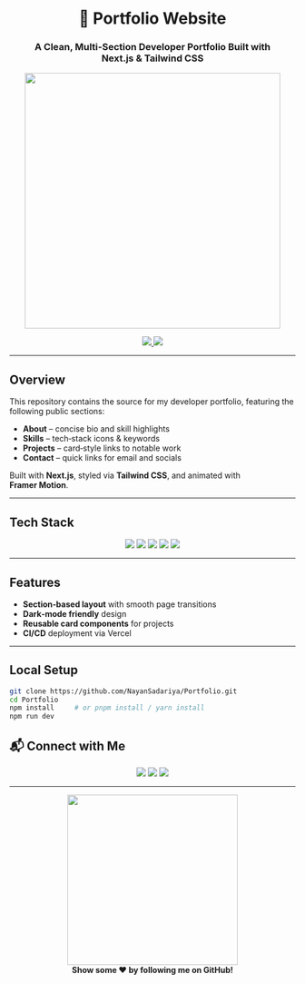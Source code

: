<h1 align="center">🧭 Portfolio Website</h1>
<h3 align="center">A Clean, Multi‑Section Developer Portfolio Built with Next.js &amp; Tailwind CSS</h3>

<p align="center">
  <!-- Replace with your own short preview GIF or screenshot -->
  <img src="https://media.giphy.com/media/l1J9EdzfOSgfyueLm/giphy.gif" width="450" />
</p>

<p align="center">
  <a href="https://nayan-sadariya.vercel.app/">
    <img src="https://img.shields.io/badge/Live Demo-28a745?style=for-the-badge&logo=vercel&logoColor=white" />
  </a>
  <a href="https://github.com/NayanSadariya/Portfolio">
    <img src="https://img.shields.io/badge/Source Code-000000?style=for-the-badge&logo=github&logoColor=white" />
  </a>
</p>

---

## Overview

This repository contains the source for my developer portfolio, featuring the following public sections:

- **About** – concise bio and skill highlights  
- **Skills** – tech‑stack icons & keywords  
- **Projects** – card‑style links to notable work  
- **Contact** – quick links for email and socials  

Built with **Next.js**, styled via **Tailwind CSS**, and animated with **Framer Motion**.

---

## Tech Stack

<p align="center">
  <img src="https://img.shields.io/badge/Next.js-000000?style=for-the-badge&logo=next.js&logoColor=white" />
  <img src="https://img.shields.io/badge/React-61DAFB?style=for-the-badge&logo=react&logoColor=black" />
  <img src="https://img.shields.io/badge/TailwindCSS-06B6D4?style=for-the-badge&logo=tailwindcss&logoColor=white" />
  <img src="https://img.shields.io/badge/Framer Motion-EF007C?style=for-the-badge&logo=framer&logoColor=white" />
  <img src="https://img.shields.io/badge/TypeScript-3178C6?style=for-the-badge&logo=typescript&logoColor=white" />
</p>

---

## Features

- **Section‑based layout** with smooth page transitions  
- **Dark‑mode friendly** design  
- **Reusable card components** for projects  
- **CI/CD** deployment via Vercel  

---

## Local Setup

```bash
git clone https://github.com/NayanSadariya/Portfolio.git
cd Portfolio
npm install     # or pnpm install / yarn install
npm run dev

```

## 📬 Connect with Me

<p align="center">
  <a href="mailto:nayansadariya84@gmail.com"><img src="https://img.shields.io/badge/Gmail-D14836?style=for-the-badge&logo=gmail&logoColor=white"></a>
  <a href="https://nayan-sadariya.vercel.app/"><img src="https://img.shields.io/badge/Portfolio-8E44AD?style=for-the-badge"></a>
  <a href="https://www.linkedin.com/in/nayan-sadariya/"><img src="https://img.shields.io/badge/LinkedIn-0A66C2?style=for-the-badge&logo=linkedin&logoColor=white"></a>
</p>

---

<p align="center">
  <img src="https://media.giphy.com/media/l0MYt5jPR6QX5pnqM/giphy.gif" width="300"><br>
  <strong>Show some ❤️ by following me on GitHub!</strong>
</p>
